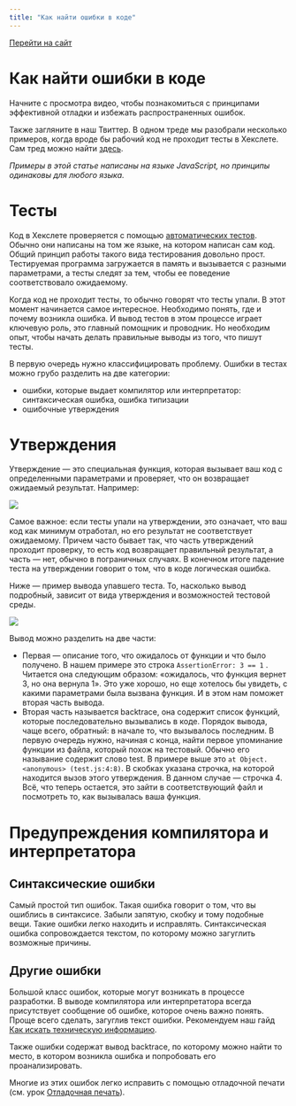```yaml
---
title: "Как найти ошибки в коде"
---
```


[Перейти на сайт](https://ru.hexlet.io)

# Как найти ошибки в коде

Начните с просмотра видео, чтобы познакомиться с принципами эффективной отладки и избежать распространенных ошибок.

Также загляните в наш Твиттер. В одном треде мы разобрали несколько примеров, когда вроде бы рабочий код не проходит тесты в Хекслете. Сам тред можно найти [здесь](https://twitter.com/hexlethq/status/1545686617561628673?s=46&t=LbgDoYiyYsD-qadPmF522A).

*Примеры в этой статье написаны на языке JavaScript, но принципы одинаковы для любого языка.*

# Тесты

Код в Хекслете проверяется с помощью [автоматических тестов](https://ru.wikipedia.org/wiki/%D0%9C%D0%BE%D0%B4%D1%83%D0%BB%D1%8C%D0%BD%D0%BE%D0%B5_%D1%82%D0%B5%D1%81%D1%82%D0%B8%D1%80%D0%BE%D0%B2%D0%B0%D0%BD%D0%B8%D0%B5). Обычно они написаны на том же языке, на котором написан сам код. Общий принцип работы такого вида тестирования довольно прост. Тестируемая программа загружается в память и вызывается с разными параметрами, а тесты следят за тем, чтобы ее поведение соответствовало ожидаемому.

Когда код не проходит тесты, то обычно говорят что тесты упали. В этот момент начинается самое интересное. Необходимо понять, где и почему возникла ошибка. И вывод тестов в этом процессе играет ключевую роль, это главный помощник и проводник. Но необходим опыт, чтобы начать делать правильные выводы из того, что пишут тесты.

В первую очередь нужно классифицировать проблему. Ошибки в тестах можно грубо разделить на две категории:

* ошибки, которые выдает компилятор или интерпретатор: синтаксическая ошибка, ошибка типизации
* ошибочные утверждения

# Утверждения

Утверждение — это специальная функция, которая вызывает ваш код с определенными параметрами и проверяет, что он возвращает ожидаемый результат. Например:

![](/img/docs/img-035.png)

Самое важное: если тесты упали на утверждении, это означает, что ваш код как минимум отработал, но его результат не соответствует ожидаемому. Причем часто бывает так, что часть утверждений проходит проверку, то есть код возвращает правильный результат, а часть — нет, обычно в пограничных случаях. В конечном итоге падение теста на утверждении говорит о том, что в коде логическая ошибка.

Ниже — пример вывода упавшего теста. То, насколько вывод подробный, зависит от вида утверждения и возможностей тестовой среды.

![](/img/docs/img-034.png)

Вывод можно разделить на две части:

* Первая — описание того, что ожидалось от функции и что было получено. В нашем примере это строка `AssertionError: 3 == 1` . Читается она следующим образом: «ожидалось, что функция вернет 3, но она вернула 1». Это уже хорошо, но еще хотелось бы увидеть, с какими параметрами была вызвана функция. И в этом нам поможет вторая часть вывода.
* Вторая часть называется backtrace, она содержит список функций, которые последовательно вызывались в коде. Порядок вывода, чаще всего, обратный: в начале то, что вызывалось последним.
  В первую очередь нужно, начиная с конца, найти первое упоминание функции из файла, который похож на тестовый. Обычно его называние содержит слово test. В примере выше это `at Object.<anonymous> (test.js:4:8)`. В скобках указана строчка, на которой находится вызов этого утверждения. В данном случае — строчка 4.
  Всё, что теперь остается, это зайти в соответствующий файл и посмотреть то, как вызывалась ваша функция.

# Предупреждения компилятора и интерпретатора

## Синтаксические ошибки

Самый простой тип ошибок. Такая ошибка говорит о том, что вы ошиблись в синтаксисе. Забыли запятую, скобку и тому подобные вещи. Такие ошибки легко находить и исправлять. Синтаксическая ошибка сопровождается текстом, по которому можно загуглить возможные причины.

## Другие ошибки

Большой класс ошибок, которые могут возникать в процессе разработки. В выводе компилятора или интерпретатора всегда присутствует сообщение об ошибке, которое очень важно понять. Проще всего сделать, загуглив текст ошибки. Рекомендуем наш гайд [Как искать техническую информацию](https://guides.hexlet.io/how-to-search/).

Также ошибки содержат вывод backtrace, по которому можно найти то место, в котором возникла ошибка и попробовать его проанализировать.

Многие из этих ошибок легко исправить с помощью отладочной печати (см. урок [Отладочная печать](https://ru.hexlet.io/courses/programming-basics/lessons/debug/theory_unit)).
